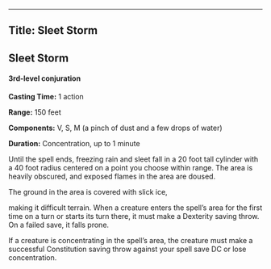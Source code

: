 -------------------------
Title: Sleet Storm
-------------------------

## Sleet Storm

#### 3rd-level conjuration


**Casting Time:** 1 action

**Range:** 150 feet

**Components:** V, S, M (a pinch of dust and a few drops of
water)

**Duration:** Concentration, up to 1 minute


Until the spell ends, freezing rain and sleet fall in a
20 foot tall cylinder with a 40 foot radius centered on a point
you choose within range. The area is heavily obscured, and exposed
flames in the area are doused.

The ground in the area is covered with slick ice,

making it difficult terrain. When a creature enters the spell’s area for
the first time on a turn or starts its turn there, it must make a
Dexterity saving throw. On a failed save, it falls prone.

If a creature is concentrating in the spell’s area, the creature must
make a successful Constitution saving throw against your spell save DC
or lose concentration.


